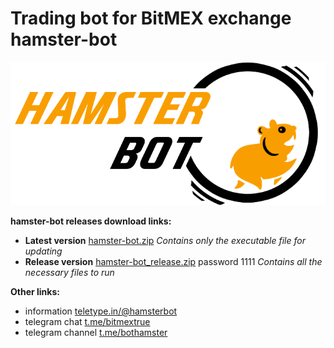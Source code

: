 # Trading bot for BitMEX exchange hamster-bot
![hamster-bot logo](/logo.png)

__hamster-bot releases download links:__
* __Latest version__ [hamster-bot.zip](https://github.com/ksandric/hamster-bot/blob/master/hamster-bot.zip?raw=true) *Сontains only the executable file for updating*
* __Release version__ [hamster-bot_release.zip](https://github.com/ksandric/hamster-bot/blob/master/hamster-bot_release.zip?raw=true) password 1111 *Сontains all the necessary files to run*

__Other links:__
* information [teletype.in/@hamsterbot](https://teletype.in/@hamsterbot)
* telegram chat [t.me/bitmextrue](https://t.me/bitmextrue)
* telegram channel [t.me/bothamster](https://t.me/bothamster)

